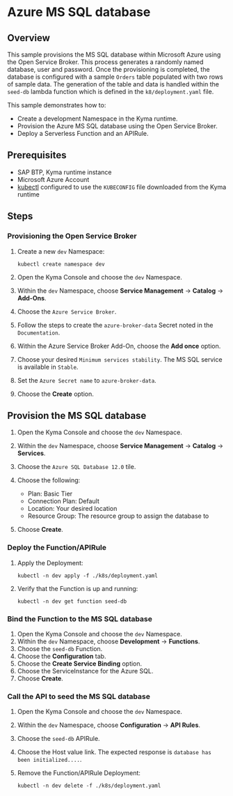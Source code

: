 # Azure MS SQL database

## Overview

This sample provisions the MS SQL database within Microsoft Azure using the Open Service Broker. This process generates a randomly named database, user and password. Once the provisioning is completed, the database is configured with a sample `Orders` table populated with two rows of sample data. The generation of the table and data is handled within the `seed-db` lambda function which is defined in the `k8/deployment.yaml` file.

This sample demonstrates how to:

- Create a development Namespace in the Kyma runtime.
- Provision the Azure MS SQL database using the Open Service Broker.
- Deploy a Serverless Function and an APIRule.

## Prerequisites

- SAP BTP, Kyma runtime instance
- Microsoft Azure Account
- [kubectl](https://kubernetes.io/docs/tasks/tools/install-kubectl/) configured to use the `KUBECONFIG` file downloaded from the Kyma runtime

## Steps

### Provisioning the Open Service Broker

1. Create a new `dev` Namespace:

    ```shell
    kubectl create namespace dev
    ```

2. Open the Kyma Console and choose the `dev` Namespace.
3. Within the `dev` Namespace, choose **Service Management** -> **Catalog** -> **Add-Ons**.
4. Choose the `Azure Service Broker`.
5. Follow the steps to create the `azure-broker-data` Secret noted in the `Documentation`.
6. Within the Azure Service Broker Add-On, choose the **Add once** option.
7. Choose your desired `Minimum services stability`. The MS SQL service is available in `Stable`.
8. Set the `Azure Secret name` to `azure-broker-data`.
9. Choose the **Create** option.

## Provision the MS SQL database

1. Open the Kyma Console and choose the `dev` Namespace.
2. Within the `dev` Namespace, choose **Service Management** -> **Catalog** -> **Services**.
3. Choose the `Azure SQL Database 12.0` tile.
4. Choose the following:

    - Plan: Basic Tier
    - Connection Plan: Default
    - Location: Your desired location
    - Resource Group: The resource group to assign the database to

5. Choose **Create**.

### Deploy the Function/APIRule

1. Apply the Deployment:

    ```shell
    kubectl -n dev apply -f ./k8s/deployment.yaml
    ```

2. Verify that the Function is up and running:

    ```shell
    kubectl -n dev get function seed-db
    ```

### Bind the Function to the MS SQL database

1. Open the Kyma Console and choose the `dev` Namespace.
2. Within the `dev` Namespace, choose **Development** -> **Functions**.
3. Choose the `seed-db` Function.
4. Choose the **Configuration** tab.
5. Choose the **Create Service Binding** option.
6. Choose the ServiceInstance for the Azure SQL.
7. Choose **Create**.

### Call the API to seed the MS SQL database

1. Open the Kyma Console and choose the `dev` Namespace.
2. Within the `dev` Namespace, choose **Configuration** -> **API Rules**.
3. Choose the `seed-db` APIRule.
4. Choose the Host value link. The expected response is `database has been initialized....`.
5. Remove the Function/APIRule Deployment:

    ```shell
    kubectl -n dev delete -f ./k8s/deployment.yaml
    ```
